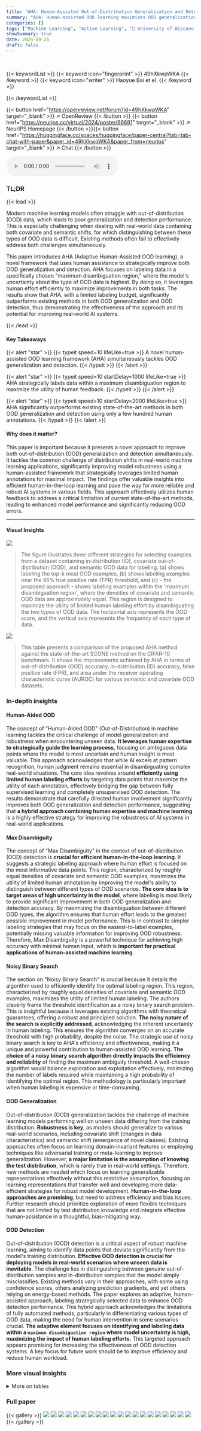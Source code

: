 ```yaml
---
title: "AHA: Human-Assisted Out-of-Distribution Generalization and Detection"
summary: "AHA: Human-assisted OOD learning maximizes OOD generalization and detection by strategically labeling data in a novel maximum disambiguation region, significantly outperforming existing methods with o..."
categories: []
tags: ["Machine Learning", "Active Learning", "🏢 University of Wisconsin-Madison",]
showSummary: true
date: 2024-09-26
draft: false
---
```


<br>

{{< keywordList >}}
{{< keyword icon="fingerprint" >}} 49hXkwpWKA {{< /keyword >}}
{{< keyword icon="writer" >}} Haoyue Bai et el. {{< /keyword >}}
 
{{< /keywordList >}}

{{< button href="https://openreview.net/forum?id=49hXkwpWKA" target="_blank" >}}
↗ OpenReview
{{< /button >}}
{{< button href="https://neurips.cc/virtual/2024/poster/96691" target="_blank" >}}
↗ NeurIPS Homepage
{{< /button >}}{{< button href="https://huggingface.co/spaces/huggingface/paper-central?tab=tab-chat-with-paper&paper_id=49hXkwpWKA&paper_from=neurips" target="_blank" >}}
↗ Chat
{{< /button >}}



<audio controls>
    <source src="https://ai-paper-reviewer.com/49hXkwpWKA/podcast.wav" type="audio/wav">
    Your browser does not support the audio element.
</audio>


### TL;DR


{{< lead >}}

Modern machine learning models often struggle with out-of-distribution (OOD) data, which leads to poor generalization and detection performance.  This is especially challenging when dealing with real-world data containing both covariate and semantic shifts, for which distinguishing between these types of OOD data is difficult.  Existing methods often fail to effectively address both challenges simultaneously. 

This paper introduces AHA (Adaptive Human-Assisted OOD learning), a novel framework that uses human assistance to strategically improve both OOD generalization and detection. AHA focuses on labeling data in a specifically chosen "maximum disambiguation region," where the model's uncertainty about the type of OOD data is highest.  By doing so, it leverages human effort efficiently to maximize improvements in both tasks. The results show that AHA, with a limited labeling budget, significantly outperforms existing methods in both OOD generalization and OOD detection, thus demonstrating the effectiveness of the approach and its potential for improving real-world AI systems. 

{{< /lead >}}


#### Key Takeaways

{{< alert "star" >}}
{{< typeit speed=10 lifeLike=true >}} A novel human-assisted OOD learning framework (AHA) simultaneously tackles OOD generalization and detection. {{< /typeit >}}
{{< /alert >}}

{{< alert "star" >}}
{{< typeit speed=10 startDelay=1000 lifeLike=true >}} AHA strategically labels data within a maximum disambiguation region to maximize the utility of human feedback. {{< /typeit >}}
{{< /alert >}}

{{< alert "star" >}}
{{< typeit speed=10 startDelay=2000 lifeLike=true >}} AHA significantly outperforms existing state-of-the-art methods in both OOD generalization and detection using only a few hundred human annotations. {{< /typeit >}}
{{< /alert >}}

#### Why does it matter?
This paper is important because it presents a novel approach to improve both out-of-distribution (OOD) generalization and detection simultaneously.  It tackles the common challenge of distribution shifts in real-world machine learning applications, significantly improving model robustness using a human-assisted framework that strategically leverages limited human annotations for maximal impact. The findings offer valuable insights into efficient human-in-the-loop learning and pave the way for more reliable and robust AI systems in various fields. This approach effectively utilizes human feedback to address a critical limitation of current state-of-the-art methods, leading to enhanced model performance and significantly reducing OOD errors. 

------
#### Visual Insights



![](https://ai-paper-reviewer.com/49hXkwpWKA/figures_1_1.jpg)

> The figure illustrates three different strategies for selecting examples from a dataset containing in-distribution (ID), covariate out-of-distribution (OOD), and semantic OOD data for labeling.  (a) shows labeling the top-k most OOD examples, (b) shows labeling examples near the 95% true positive rate (TPR) threshold, and (c) - the proposed approach - shows labeling examples within the 'maximum disambiguation region', where the densities of covariate and semantic OOD data are approximately equal. This region is designed to maximize the utility of limited human labeling effort by disambiguating the two types of OOD data. The horizontal axis represents the OOD score, and the vertical axis represents the frequency of each type of data.





![](https://ai-paper-reviewer.com/49hXkwpWKA/tables_1_1.jpg)

> This table presents a comparison of the proposed AHA method against the state-of-the-art SCONE method on the CIFAR-10 benchmark.  It shows the improvements achieved by AHA in terms of out-of-distribution (OOD) accuracy, in-distribution (ID) accuracy, false positive rate (FPR), and area under the receiver operating characteristic curve (AUROC) for various semantic and covariate OOD datasets.





### In-depth insights


#### Human-Aided OOD
The concept of "Human-Aided OOD" (Out-of-Distribution) in machine learning tackles the critical challenge of model generalization and robustness when encountering unseen data.  **It leverages human expertise to strategically guide the learning process**, focusing on ambiguous data points where the model is most uncertain and human insight is most valuable.  This approach acknowledges that while AI excels at pattern recognition, human judgment remains essential in disambiguating complex real-world situations. The core idea revolves around **efficiently using limited human labeling efforts** by targeting data points that maximize the utility of each annotation, effectively bridging the gap between fully supervised learning and completely unsupervised OOD detection. The results demonstrate that carefully directed human involvement significantly improves both OOD generalization and detection performance, suggesting that **a hybrid approach combining human expertise and machine learning** is a highly effective strategy for improving the robustness of AI systems in real-world applications.

#### Max Disambiguity
The concept of "Max Disambiguity" in the context of out-of-distribution (OOD) detection is **crucial for efficient human-in-the-loop learning**.  It suggests a strategic labeling approach where human effort is focused on the most informative data points. This region, characterized by roughly equal densities of covariate and semantic OOD examples, maximizes the utility of limited human annotation by improving the model's ability to distinguish between different types of OOD scenarios.  **The core idea is to target areas of high uncertainty in the model**, where labeling is most likely to provide significant improvement in both OOD generalization and detection accuracy.  By maximizing the disambiguation between different OOD types, the algorithm ensures that human effort leads to the greatest possible improvement in model performance.  This is in contrast to simpler labeling strategies that may focus on the easiest-to-label examples, potentially missing valuable information for improving OOD robustness.  Therefore, Max Disambiguity is a powerful technique for achieving high accuracy with minimal human input, which is **important for practical applications of human-assisted machine learning**.

#### Noisy Binary Search
The section on "Noisy Binary Search" is crucial because it details the algorithm used to efficiently identify the optimal labeling region.  This region, characterized by roughly equal densities of covariate and semantic OOD examples, maximizes the utility of limited human labeling. The authors cleverly frame the threshold identification as a noisy binary search problem. This is insightful because it leverages existing algorithms with theoretical guarantees, offering a robust and principled solution.  **The noisy nature of the search is explicitly addressed**, acknowledging the inherent uncertainty in human labeling.  This ensures the algorithm converges on an accurate threshold with high probability, despite the noise. The strategic use of noisy binary search is key to AHA's efficiency and effectiveness, making it a unique and powerful contribution to human-assisted OOD learning.  **The choice of a noisy binary search algorithm directly impacts the efficiency and reliability** of finding the maximum ambiguity threshold.  A well-chosen algorithm would balance exploration and exploitation effectively, minimizing the number of labels required while maintaining a high probability of identifying the optimal region.  This methodology is particularly important when human labeling is expensive or time-consuming.

#### OOD Generalization
Out-of-distribution (OOD) generalization tackles the challenge of machine learning models performing well on unseen data differing from the training distribution.  **Robustness is key**, as models should generalize to various real-world scenarios, including covariate shift (changes in data characteristics) and semantic shift (emergence of novel classes).  Existing approaches often focus on learning domain-invariant features or employing techniques like adversarial training or meta-learning to improve generalization.  However, **a major limitation is the assumption of knowing the test distribution**, which is rarely true in real-world settings.  Therefore, new methods are needed which focus on learning generalizable representations effectively without this restrictive assumption, focusing on learning representations that transfer well and developing more data-efficient strategies for robust model development.  **Human-in-the-loop approaches are promising**, but need to address efficiency and bias issues.  Further research should prioritize exploration of more flexible techniques that are not limited by test distribution knowledge and integrate effective human-assistance in a thoughtful, bias-mitigating way.

#### OOD Detection
Out-of-distribution (OOD) detection is a critical aspect of robust machine learning, aiming to identify data points that deviate significantly from the model's training distribution.  **Effective OOD detection is crucial for deploying models in real-world scenarios where unseen data is inevitable**. The challenge lies in distinguishing between genuine out-of-distribution samples and in-distribution samples that the model simply misclassifies.  Existing methods vary in their approaches, with some using confidence scores, others analyzing prediction gradients, and yet others relying on energy-based methods. The paper explores an adaptive, human-assisted approach, labeling strategically selected data to enhance OOD detection performance. This hybrid approach acknowledges the limitations of fully automated methods, particularly in differentiating various types of OOD data, making the need for human intervention in some scenarios crucial. **The adaptive element focuses on identifying and labeling data within a `maximum disambiguation region` where model uncertainty is high, maximizing the impact of human labeling efforts.** This targeted approach appears promising for increasing the effectiveness of OOD detection systems. A key focus for future work should be to improve efficiency and reduce human workload.


### More visual insights




<details>
<summary>More on tables
</summary>


![](https://ai-paper-reviewer.com/49hXkwpWKA/tables_3_1.jpg)
> This table compares the performance of different labeling strategies for human-assisted out-of-distribution (OOD) learning.  It shows that selecting top-k most OOD examples or those near the boundary between in-distribution and OOD data is less effective than the proposed AHA method's maximum disambiguation region. The results demonstrate the superiority of AHA in enhancing both OOD generalization and detection.  The table includes metrics such as OOD accuracy, in-distribution accuracy, false positive rate, and AUROC for different labeling methods. The number of in-distribution, covariate OOD, and semantic OOD examples in each labeling region is also shown.

![](https://ai-paper-reviewer.com/49hXkwpWKA/tables_6_1.jpg)
> This table presents the main results of the AHA method compared to other state-of-the-art methods for out-of-distribution (OOD) generalization and detection on the CIFAR-10 benchmark dataset. It shows the OOD accuracy, ID accuracy, false positive rate (FPR), and area under the ROC curve (AUROC) for different semantic OOD datasets (SVHN, LSUN-C, Texture).  The results highlight the significant improvement achieved by the AHA method, outperforming other OOD generalization and detection baselines.

![](https://ai-paper-reviewer.com/49hXkwpWKA/tables_7_1.jpg)
> This table presents the main results comparing the proposed AHA method to other state-of-the-art methods for both OOD generalization and detection on the CIFAR-10 benchmark dataset.  The table shows the OOD accuracy, ID accuracy, False Positive Rate (FPR) at 95% True Positive Rate (TPR), and Area Under the Receiver Operating Characteristic curve (AUROC).  Different semantic OOD datasets (SVHN, LSUN-C, and Textures) are used to evaluate performance across various semantic shifts.

![](https://ai-paper-reviewer.com/49hXkwpWKA/tables_7_2.jpg)
> This table presents a comparison of the proposed AHA method with the state-of-the-art SCONE method on the CIFAR-10 benchmark.  It highlights the improvements in OOD accuracy and FPR (false positive rate) achieved by AHA, demonstrating its superior performance in OOD generalization and detection.

![](https://ai-paper-reviewer.com/49hXkwpWKA/tables_16_1.jpg)
> This table presents a comparison of the proposed AHA method against the state-of-the-art SCONE method on the CIFAR-10 benchmark.  It shows improvements in OOD accuracy and FPR (False Positive Rate) on several semantic and covariate OOD datasets, highlighting the efficacy of AHA in improving both OOD generalization and detection.

![](https://ai-paper-reviewer.com/49hXkwpWKA/tables_18_1.jpg)
> This table presents the main results of the AHA method compared to several state-of-the-art methods for OOD generalization and detection on CIFAR-10 dataset.  It shows OOD accuracy, ID accuracy, False Positive Rate (FPR), and Area Under the ROC Curve (AUROC) for different semantic OOD datasets (SVHN, LSUN-C, Textures) and a covariate OOD dataset (CIFAR-10-C). The results highlight AHA's superior performance across all metrics, demonstrating its effectiveness in handling both types of OOD shifts.

![](https://ai-paper-reviewer.com/49hXkwpWKA/tables_19_1.jpg)
> This table presents the results of the proposed AHA method and other competitive methods on the ImageNet-100 dataset. ImageNet-100 is used as the in-distribution (ID) data, while iNaturalist serves as the semantic out-of-distribution (OOD) data.  The table shows the OOD accuracy, in-distribution accuracy, false positive rate at 95% true positive rate (FPR95), and area under the receiver operating characteristic curve (AUROC) for each method.

![](https://ai-paper-reviewer.com/49hXkwpWKA/tables_19_2.jpg)
> This table presents an ablation study on the impact of different mixing ratios of covariate and semantic out-of-distribution (OOD) data on the performance of the proposed AHA method and a Top-k baseline.  It shows the OOD accuracy, in-distribution (ID) accuracy, false positive rate (FPR), and area under the ROC curve (AUROC) for different combinations of  covariate OOD (πε) and semantic OOD (πς) proportions in the wild data.

![](https://ai-paper-reviewer.com/49hXkwpWKA/tables_20_1.jpg)
> This table presents the main experimental results, comparing the proposed AHA method against various state-of-the-art OOD generalization and detection methods on the CIFAR-10 benchmark dataset.  It shows OOD accuracy, ID accuracy, False Positive Rate (FPR), and Area Under the Receiver Operating Characteristic curve (AUROC) across different semantic OOD datasets (SVHN, LSUN-C, Texture). The results highlight the significant performance improvement achieved by AHA.

![](https://ai-paper-reviewer.com/49hXkwpWKA/tables_21_1.jpg)
> This table presents a comparison of the proposed AHA method against the state-of-the-art SCONE method on the CIFAR-10 benchmark.  It shows the improvements achieved by AHA in terms of OOD accuracy, ID accuracy, False Positive Rate (FPR), and Area Under the ROC Curve (AUROC) across various semantic and covariate OOD datasets. The results highlight the significant enhancement in both OOD generalization and detection performance offered by the AHA method.

</details>




### Full paper

{{< gallery >}}
<img src="https://ai-paper-reviewer.com/49hXkwpWKA/1.png" class="grid-w50 md:grid-w33 xl:grid-w25" />
<img src="https://ai-paper-reviewer.com/49hXkwpWKA/2.png" class="grid-w50 md:grid-w33 xl:grid-w25" />
<img src="https://ai-paper-reviewer.com/49hXkwpWKA/3.png" class="grid-w50 md:grid-w33 xl:grid-w25" />
<img src="https://ai-paper-reviewer.com/49hXkwpWKA/4.png" class="grid-w50 md:grid-w33 xl:grid-w25" />
<img src="https://ai-paper-reviewer.com/49hXkwpWKA/5.png" class="grid-w50 md:grid-w33 xl:grid-w25" />
<img src="https://ai-paper-reviewer.com/49hXkwpWKA/6.png" class="grid-w50 md:grid-w33 xl:grid-w25" />
<img src="https://ai-paper-reviewer.com/49hXkwpWKA/7.png" class="grid-w50 md:grid-w33 xl:grid-w25" />
<img src="https://ai-paper-reviewer.com/49hXkwpWKA/8.png" class="grid-w50 md:grid-w33 xl:grid-w25" />
<img src="https://ai-paper-reviewer.com/49hXkwpWKA/9.png" class="grid-w50 md:grid-w33 xl:grid-w25" />
<img src="https://ai-paper-reviewer.com/49hXkwpWKA/10.png" class="grid-w50 md:grid-w33 xl:grid-w25" />
<img src="https://ai-paper-reviewer.com/49hXkwpWKA/11.png" class="grid-w50 md:grid-w33 xl:grid-w25" />
<img src="https://ai-paper-reviewer.com/49hXkwpWKA/12.png" class="grid-w50 md:grid-w33 xl:grid-w25" />
<img src="https://ai-paper-reviewer.com/49hXkwpWKA/13.png" class="grid-w50 md:grid-w33 xl:grid-w25" />
<img src="https://ai-paper-reviewer.com/49hXkwpWKA/14.png" class="grid-w50 md:grid-w33 xl:grid-w25" />
<img src="https://ai-paper-reviewer.com/49hXkwpWKA/15.png" class="grid-w50 md:grid-w33 xl:grid-w25" />
<img src="https://ai-paper-reviewer.com/49hXkwpWKA/16.png" class="grid-w50 md:grid-w33 xl:grid-w25" />
<img src="https://ai-paper-reviewer.com/49hXkwpWKA/17.png" class="grid-w50 md:grid-w33 xl:grid-w25" />
<img src="https://ai-paper-reviewer.com/49hXkwpWKA/18.png" class="grid-w50 md:grid-w33 xl:grid-w25" />
<img src="https://ai-paper-reviewer.com/49hXkwpWKA/19.png" class="grid-w50 md:grid-w33 xl:grid-w25" />
<img src="https://ai-paper-reviewer.com/49hXkwpWKA/20.png" class="grid-w50 md:grid-w33 xl:grid-w25" />
{{< /gallery >}}